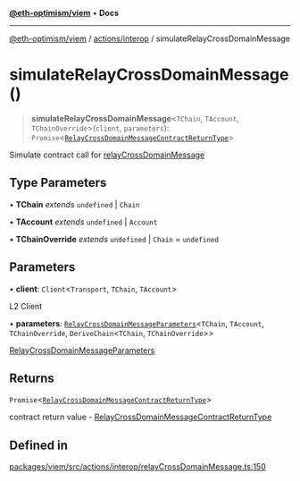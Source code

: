 [**@eth-optimism/viem**](../../../README.md) • **Docs**

***

[@eth-optimism/viem](../../../README.md) / [actions/interop](../README.md) / simulateRelayCrossDomainMessage

# simulateRelayCrossDomainMessage()

> **simulateRelayCrossDomainMessage**\<`TChain`, `TAccount`, `TChainOverride`\>(`client`, `parameters`): `Promise`\<[`RelayCrossDomainMessageContractReturnType`](../type-aliases/RelayCrossDomainMessageContractReturnType.md)\>

Simulate contract call for [relayCrossDomainMessage](relayCrossDomainMessage.md)

## Type Parameters

• **TChain** *extends* `undefined` \| `Chain`

• **TAccount** *extends* `undefined` \| `Account`

• **TChainOverride** *extends* `undefined` \| `Chain` = `undefined`

## Parameters

• **client**: `Client`\<`Transport`, `TChain`, `TAccount`\>

L2 Client

• **parameters**: [`RelayCrossDomainMessageParameters`](../type-aliases/RelayCrossDomainMessageParameters.md)\<`TChain`, `TAccount`, `TChainOverride`, `DeriveChain`\<`TChain`, `TChainOverride`\>\>

[RelayCrossDomainMessageParameters](../type-aliases/RelayCrossDomainMessageParameters.md)

## Returns

`Promise`\<[`RelayCrossDomainMessageContractReturnType`](../type-aliases/RelayCrossDomainMessageContractReturnType.md)\>

contract return value - [RelayCrossDomainMessageContractReturnType](../type-aliases/RelayCrossDomainMessageContractReturnType.md)

## Defined in

[packages/viem/src/actions/interop/relayCrossDomainMessage.ts:150](https://github.com/ethereum-optimism/ecosystem/blob/8c0ceae82d8e909c0d00b4601d7c7276090774cc/packages/viem/src/actions/interop/relayCrossDomainMessage.ts#L150)
